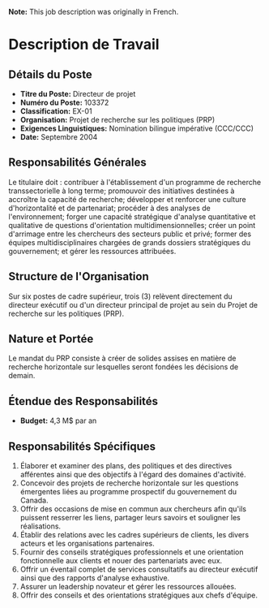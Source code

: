 **Note:** This job description was originally in French.

# Description de Travail

## Détails du Poste

*   **Titre du Poste:** Directeur de projet
*   **Numéro du Poste:** 103372
*   **Classification:** EX-01
*   **Organisation:** Projet de recherche sur les politiques (PRP)
*   **Exigences Linguistiques:** Nomination bilingue impérative (CCC/CCC)
*   **Date:** Septembre 2004

## Responsabilités Générales

Le titulaire doit : contribuer à l'établissement d'un programme de recherche transsectorielle à long terme; promouvoir des initiatives destinées à accroître la capacité de recherche; développer et renforcer une culture d'horizontalité et de partenariat; procéder à des analyses de l'environnement; forger une capacité stratégique d'analyse quantitative et qualitative de questions d'orientation multidimensionnelles; créer un point d'arrimage entre les chercheurs des secteurs public et privé; former des équipes multidisciplinaires chargées de grands dossiers stratégiques du gouvernement; et gérer les ressources attribuées.

## Structure de l'Organisation

Sur six postes de cadre supérieur, trois (3) relèvent directement du directeur exécutif ou d'un directeur principal de projet au sein du Projet de recherche sur les politiques (PRP).

## Nature et Portée

Le mandat du PRP consiste à créer de solides assises en matière de recherche horizontale sur lesquelles seront fondées les décisions de demain.

## Étendue des Responsabilités

*   **Budget:** 4,3 M$ par an

## Responsabilités Spécifiques

1.  Élaborer et examiner des plans, des politiques et des directives afférentes ainsi que des objectifs à l'égard des domaines d'activité.
2.  Concevoir des projets de recherche horizontale sur les questions émergentes liées au programme prospectif du gouvernement du Canada.
3.  Offrir des occasions de mise en commun aux chercheurs afin qu'ils puissent resserrer les liens, partager leurs savoirs et souligner les réalisations.
4.  Établir des relations avec les cadres supérieurs de clients, les divers acteurs et les organisations partenaires.
5.  Fournir des conseils stratégiques professionnels et une orientation fonctionnelle aux clients et nouer des partenariats avec eux.
6.  Offrir un éventail complet de services consultatifs au directeur exécutif ainsi que des rapports d'analyse exhaustive.
7.  Assurer un leadership novateur et gérer les ressources allouées.
8.  Offrir des conseils et des orientations stratégiques aux chefs d'équipe.
